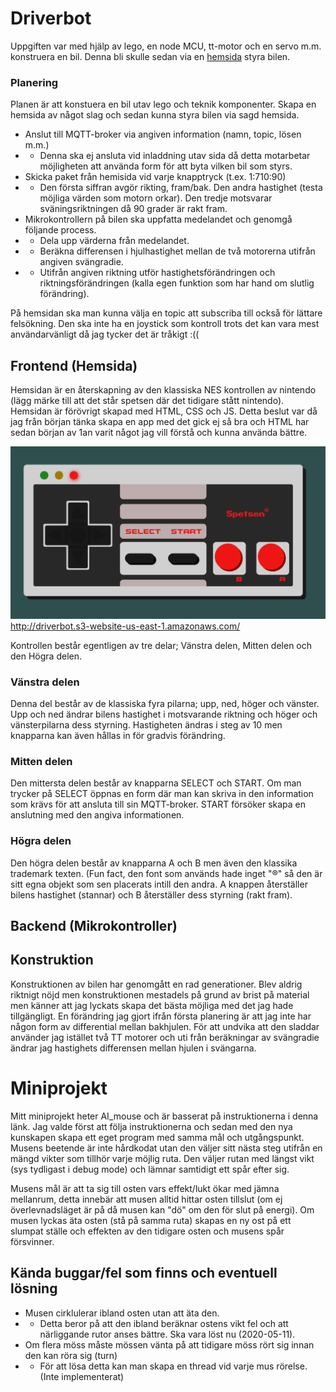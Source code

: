 # Driverbot
Uppgiften var med hjälp av lego, en node MCU, tt-motor och en servo m.m. konstruera en bil. Denna bli skulle sedan via en [hemsida](http://driverbot.s3-website-us-east-1.amazonaws.com/) styra bilen.  
### Planering  
Planen är att konstuera en bil utav lego och teknik komponenter. Skapa en hemsida av något slag och sedan kunna styra bilen via sagd hemsida.
* Anslut till MQTT-broker via angiven information (namn, topic, lösen m.m.)
* * Denna ska ej ansluta vid inladdning utav sida då detta motarbetar möjligheten att använda form för att byta vilken bil som styrs.
* Skicka paket från hemisida vid varje knapptryck (t.ex. 1:710:90)
* * Den första siffran avgör rikting, fram/bak. Den andra hastighet (testa möjliga värden som motorn orkar). Den tredje motsvarar sväningsriktningen då 90 grader är rakt fram.
* Mikrokontrollern på bilen ska uppfatta medelandet och genomgå följande process.
* * Dela upp värderna från medelandet.
* * Beräkna differensen i hjulhastighet mellan de två motorerna utifrån angiven svängradie.
* * Utifrån angiven riktning utför hastighetsförändringen och riktningsförändringen (kalla egen funktion som har hand om slutlig förändring).  

På hemsidan ska man kunna välja en topic att subscriba till också för lättare felsökning. Den ska inte ha en joystick som kontroll trots det kan vara mest användarvänligt då jag tycker det är tråkigt :((
## Frontend (Hemsida)
Hemsidan är en återskapning av den klassiska NES kontrollen av nintendo (lägg märke till att det står spetsen där det tidigare stått nintendo). Hemsidan är förövrigt skapad med HTML, CSS och JS. Detta beslut var då jag från början tänka skapa en app med det gick ej så bra och HTML har sedan början av 1an varit något jag vill förstå och kunna använda bättre.  

![Image of site](https://github.com/abbindustrigymnasium/driverbot-abbliseng/blob/master/Miniprojekt/pictures/driverbot_hemsida.PNG)
http://driverbot.s3-website-us-east-1.amazonaws.com/
    
Kontrollen består egentligen av tre delar; Vänstra delen, Mitten delen och den Högra delen.
### Vänstra delen
Denna del består av de klassiska fyra pilarna; upp, ned, höger och vänster. Upp och ned ändrar bilens hastighet i motsvarande riktning och höger och vänsterpilarna dess styrning. Hastigheten ändras i steg av 10 men knapparna kan även hållas in för gradvis förändring.
### Mitten delen
Den mittersta delen består av knapparna SELECT och START. Om man trycker på SELECT öppnas en form där man kan skriva in den information som krävs för att ansluta till sin MQTT-broker. START försöker skapa en anslutning med den angiva informationen.
### Högra delen
Den högra delen består av knapparna A och B men även den klassika trademark texten. (Fun fact, den font som används hade inget "®" så den är sitt egna objekt som sen placerats intill den andra. A knappen återställer bilens hastighet (stannar) och B återställer dess styrning (rakt fram).
## Backend (Mikrokontroller)
## Konstruktion
Konstruktionen av bilen har genomgått en rad generationer. Blev aldrig riktnigt nöjd men konstruktionen mestadels på grund av brist på material men känner att jag lyckats skapa det bästa möjliga med det jag hade tillgängligt. En förändring jag gjort ifrån första planering är att jag inte har någon form av differential mellan bakhjulen. För att undvika att den sladdar använder jag istället två TT motorer och uti från beräkningar av svängradie ändrar jag hastighets differensen mellan hjulen i svängarna.
# Miniprojekt
Mitt miniprojekt heter AI_mouse och är basserat på instruktionerna i denna länk. Jag valde först att följa instruktionerna och sedan med den nya kunskapen skapa ett eget program med samma mål och utgångspunkt. Musens beetende är inte hårdkodat utan den väljer sitt nästa steg utifrån en mängd vikter som tillhör varje möjlig ruta. Den väljer rutan med längst vikt (sys tydligast i debug mode) och lämnar samtidigt ett spår efter sig.  
  
Musens mål är att ta sig till osten vars effekt/lukt ökar med jämna mellanrum, detta innebär att musen alltid hittar osten tillslut (om ej överlevnadsläget är på då musen kan "dö" om den för slut på energi). Om musen lyckas äta osten (stå på samma ruta) skapas en ny ost på ett slumpat ställe och effekten av den tidigare osten och musens spår försvinner.

## Kända buggar/fel som finns och eventuell lösning
* Musen cirklulerar ibland osten utan att äta den.
* * Detta beror på att den ibland beräknar ostens vikt fel och att närliggande rutor anses bättre. Ska vara löst nu (2020-05-11).
* Om flera möss måste mössen vänta på att tidigare möss rört sig innan den kan röra sig (turn)
* * För att lösa detta kan man skapa en thread vid varje mus rörelse. (Inte implementerat)
